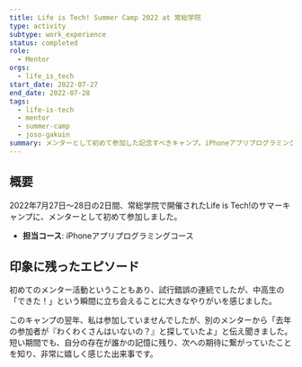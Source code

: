 ```yaml
---
title: Life is Tech! Summer Camp 2022 at 常総学院
type: activity
subtype: work_experience
status: completed
role:
  - Mentor
orgs:
  - life_is_tech
start_date: 2022-07-27
end_date: 2022-07-28
tags:
  - life-is-tech
  - mentor
  - summer-camp
  - joso-gakuin
summary: メンターとして初めて参加した記念すべきキャンプ。iPhoneアプリプログラミングコースを担当し、教えることの難しさと喜びを学んだ。
---
```

## 概要

2022年7月27日〜28日の2日間、常総学院で開催されたLife is Tech!のサマーキャンプに、メンターとして初めて参加しました。

- **担当コース**: iPhoneアプリプログラミングコース

## 印象に残ったエピソード

初めてのメンター活動ということもあり、試行錯誤の連続でしたが、中高生の「できた！」という瞬間に立ち会えることに大きなやりがいを感じました。

このキャンプの翌年、私は参加していませんでしたが、別のメンターから「去年の参加者が『わくわくさんはいないの？』と探していたよ」と伝え聞きました。短い期間でも、自分の存在が誰かの記憶に残り、次への期待に繋がっていたことを知り、非常に嬉しく感じた出来事です。

